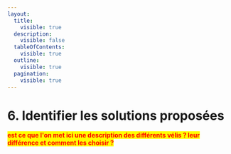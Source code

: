 ```yaml
---
layout:
  title:
    visible: true
  description:
    visible: false
  tableOfContents:
    visible: true
  outline:
    visible: true
  pagination:
    visible: true
---
```


# 6. Identifier les solutions proposées

<mark style="color:red;">**est ce que l'on met ici une description des différents vélis ? leur différence et comment les choisir ?**</mark>
